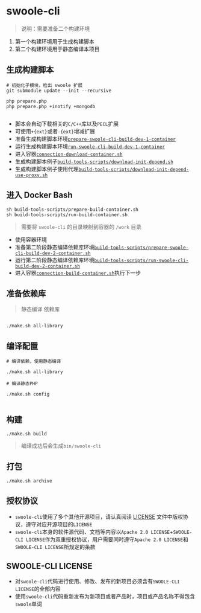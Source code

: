 # swoole-cli

> 说明：需要准备二个构建环境

1. 第一个构建环境用于生成构建脚本
1. 第二个构建环境用于静态编译本项目


## 生成构建脚本

```shell
# 初始化子模块，检出 swoole 扩展
git submodule update --init --recursive

php prepare.php
php prepare.php +inotify +mongodb


```

* 脚本会自动下载相关的`C/C++`库以及`PECL`扩展
* 可使用`+{ext}`或者`-{ext}`增减扩展
* 准备生成构建脚本环境[`prepare-swoole-cli-build-dev-1-container`](build-tools-scripts/prepare-swoole-cli-build-dev-1-container.sh)
* 运行生成构建脚本环境[`run-swoole-cli-build-dev-1-container`](build-tools-scripts/run-swoole-cli-build-dev-1-container)
* 进入容器[`connection-download-container.sh`](build-tools-scripts/connection-download-container.sh)
* 生成构建脚本例子[`build-tools-scripts/download-init-depend.sh`](build-tools-scripts/download-init-depend.sh)
* 生成构建脚本例子使用代理[`build-tools-scripts/download-init-depend-use-proxy.sh`](build-tools-scripts/download-init-depend-use-proxy.sh)

## 进入 Docker Bash

```shell
sh build-tools-scripts/prepare-build-container.sh
sh build-tools-scripts/run-build-container.sh

```

> 需要将 `swoole-cli` 的目录映射到容器的 `/work` 目录

* 使用容器环境
* 准备第二阶段静态编译依赖库环境[`build-tools-scripts/prepare-swoole-cli-build-dev-2-container.sh`](build-tools-scripts/prepare-swoole-cli-build-dev-2-container.sh)
* 运行第二阶段静态编译依赖库环境[`build-tools-scripts/run-swoole-cli-build-dev-2-container.sh`](build-tools-scripts/download-init-depend-use-proxy.sh)
* 进入容器[`connection-build-container.sh`](build-tools-scripts/connection-build-container.sh)执行下一步


## 准备依赖库

> 静态编译 依赖库

```shell

./make.sh all-library

```

## 编译配置

```shell
# 编译依赖，使用静态编译

./make.sh all-library

# 编译静态PHP

./make.sh config


```

## 构建

```shell
./make.sh build
```

> 编译成功后会生成`bin/swoole-cli`

## 打包

```shell
./make.sh archive
```

## 授权协议

* `swoole-cli`使用了多个其他开源项目，请认真阅读 [LICENSE](bin/LICENSE) 文件中版权协议，遵守对应开源项目的`LICENSE`
* `swoole-cli`本身的软件源代码、文档等内容以`Apache 2.0 LICENSE`+`SWOOLE-CLI LICENSE`作为双重授权协议，用户需要同时遵守`Apache 2.0 LICENSE`和`SWOOLE-CLI LICENSE`所规定的条款

## SWOOLE-CLI LICENSE

* 对`swoole-cli`代码进行使用、修改、发布的新项目必须含有`SWOOLE-CLI LICENSE`的全部内容
* 使用`swoole-cli`代码重新发布为新项目或者产品时，项目或产品名称不得包含`swoole`单词
